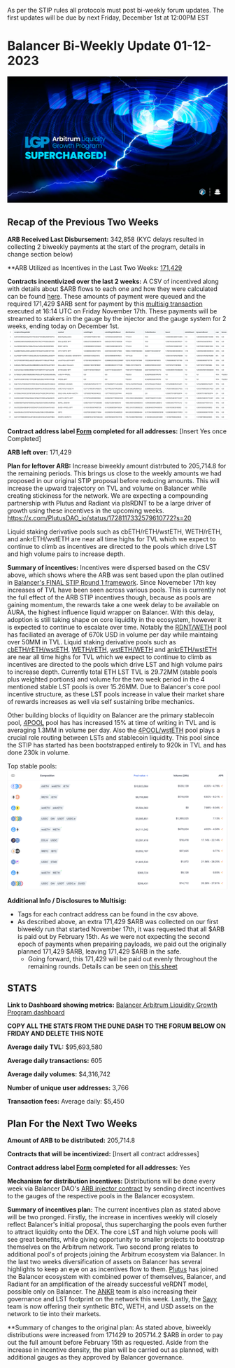 As per the STIP rules all protocols must post bi-weekly forum updates. The first updates will be due by next Friday, December 1st at 12:00PM EST

# Balancer Bi-Weekly Update 01-12-2023
![img_1.png](img_1.png)
## Recap of the Previous Two Weeks


**ARB Received Last Disbursement:** 342,858 (KYC delays resulted in collecting 2 biweekly payments at the start of the program, details in change section below)

**ARB Utilized as Incentives in the Last Two Weeks: [171,429](https://arbiscan.io/tx/0x062eac303ad41cb62bac8dd7acd69d092c5050a2804bd1ac980efe75b4644a91)

**Contracts incentivized over the last 2 weeks:** A CSV of incentived along with details about $ARB flows to each one and how they were calculated can be found [here](https://github.com/BalancerMaxis/data_automation/blob/main/notebooks/arb_dao_grant_distribution/output/dao_grant_2023-11-02_2023-11-16.csv).
These amounts of payment were queued and the required 171,429 $ARB sent for payment by this [multisig transaction](https://app.onchainden.com/safes/arb1:0xb6BfF54589f269E248f99D5956f1fDD5b014D50e/transactions/0xb5c2d7db571bce5c5fcd41ad5a02ca5d91f7f3e4ae5ca46cc4d1c81ea784ab06?nid=200179) executed at 16:14 UTC on Friday November 17th.
These payments will be streamed to stakers in the gauge by the injector and the gauge system for 2 weeks, ending today on December 1st.
![img.png](img.png)

**Contract address label [Form](https://docs.google.com/forms/d/e/1FAIpQLSd2AYnjAaQjVOLtvemZpsWoN5sTJEJ8dLqdRDExTBQv_SUeug/viewform) completed for all addresses:** [Insert Yes once Completed]

**ARB left over:** 171,429

**Plan for leftover ARB:** Increase biweekly amount distrbuted to 205,714.8 for the remaining periods. This brings us close to the weekly amounts we had proposed in our original STIP proposal before reducing amounts. This will increase the upward trajectory on TVL and volume on Balancer while creating stickiness for the network. We are expecting a compounding partnership with Plutus and Radiant via plsRDNT to be a large driver of growth using these incentives in the upcoming weeks. 
https://x.com/PlutusDAO_io/status/1728117332579610772?s=20

Liquid staking derivative pools such as cbETH/rETH/wstETH, WETH/rETH, and ankrETH/wstETH are near all time highs for TVL which we expect to continue to climb as incentives are directed to the pools which drive LST and high volume pairs to increase depth. 

**Summary of incentives:** Incentives were dispersed based on the CSV above, which shows where the ARB was sent based upon the plan outlined in [Balancer's FINAL STIP Round 1 framework](https://forum.arbitrum.foundation/t/balancer-final-stip-round-1/16689). Since Novemeber 17th key increases of TVL have been seen across various pools. This is currently not the full effect of the ARB STIP incentives though, because as pools are gaining momentum, the rewards take a one week delay to be available on AURA, the highest influence liquid wrapper on Balancer. With this delay, adoption is still taking shape on core liquidity in the ecosystem, however it is expected to continue to escalate over time. Notably the [RDNT/WETH](https://app.balancer.fi/#/arbitrum/pool/0x32df62dc3aed2cd6224193052ce665dc181658410002000000000000000003bd) pool has faciliated an average of 670k USD in volume per day while maintaing over 50MM in TVL. Liquid staking derivative pools such as [cbETH/rETH/wstETH](https://app.balancer.fi/#/arbitrum/pool/0x4a2f6ae7f3e5d715689530873ec35593dc28951b000000000000000000000481), [WETH/rETH](https://app.balancer.fi/#/arbitrum/pool/0xade4a71bb62bec25154cfc7e6ff49a513b491e81000000000000000000000497), [wstETH/WETH](https://app.balancer.fi/#/arbitrum/pool/0x9791d590788598535278552eecd4b211bfc790cb000000000000000000000498) and [ankrETH/wstETH](https://app.balancer.fi/#/arbitrum/pool/0x3fd4954a851ead144c2ff72b1f5a38ea5976bd54000000000000000000000480) are near all time highs for TVL which we expect to continue to climb as incentives are directed to the pools which drive LST and high volume pairs to increase depth. Currently total ETH LST TVL is 29.72MM (stable pools plus weighted portions) and volume for the two week period in the 4 mentioned stable LST pools is over 15.26MM. Due to Balancer's core pool incentive structure, as these LST pools increase in value their market share of rewards increases as well via self sustaining bribe mechanics. 

Other building blocks of liquidity on Balancer are the primary stablecoin pool, [4POOL](https://app.balancer.fi/#/arbitrum/pool/0x423a1323c871abc9d89eb06855bf5347048fc4a5000000000000000000000496) pool has has increased 15% at time of writing in TVL and is averaging 1.3MM in volume per day. Also the [4POOL/wstETH](https://app.balancer.fi/#/arbitrum/pool/0xa1a8bf131571a2139feb79401aa4a2e9482df6270002000000000000000004b4) pool plays a crucial role routing between LSTs and stablecoin liquidity. This pool since the STIP has started has been bootstrapped entirely to 920k in TVL and has done 230k in volume. 

Top stable pools: 
![Balancer_ARB_TopStablePools.png](Balancer_ARB_TopStablePools.png)

**Additional Info / Disclosures to Multisig:** 


- Tags for each contract address can be found in the csv above.
- As described above, an extra 171,429 $ARB was collected on our first biweekly run that started November 17th, it was requested that all $ARB is paid out by February 15th.  As we were not expecting the second epoch of payments when prepairing payloads, we paid out the originally planned 171,429 $ARB, leaving 171,429 $ARB in the safe. 
  - Going forward, this 171,429 will be paid out evenly throughout the remaining rounds.  Details can be seen on [this sheet](https://docs.google.com/spreadsheets/d/1k4i9ZNpxiRDC_bl4JtZMldV7J0LRQEVHZNqVpj8xG0g/edit#gid=0)

## STATS

**Link to Dashboard showing metrics:** [Balancer Arbitrum Liquidity Growth Program dashboard](https://dune.com/balancer/arbitrum-lgp?Start+date_d2264d=2023-11-17+00%3A00%3A00&End+date_daf146=2023-12-01+00%3A00%3A00)

**COPY ALL THE STATS FROM THE DUNE DASH TO THE FORUM BELOW ON FRIDAY AND DELETE THIS NOTE**


**Average daily TVL:** $95,693,580

**Average daily transactions:** 605

**Average daily volumes:** $4,316,742

**Number of unique user addresses:** 3,766

**Transaction fees:** Average daily: $5,450


## Plan For the Next Two Weeks

**Amount of ARB to be distributed:** 205,714.8

**Contracts that will be incentivized:** [Insert all contract addresses]

**Contract address label [Form](https://docs.google.com/forms/d/e/1FAIpQLSd2AYnjAaQjVOLtvemZpsWoN5sTJEJ8dLqdRDExTBQv_SUeug/viewform) completed for all addresses:** Yes

**Mechanism for distribution incentives:** Distributions will be done every week via Balancer DAO's [ARB injector contract](https://arbiscan.io/address/0xF23d8342881eDECcED51EA694AC21C2B68440929#readContract) by sending direct incentives to the gauges of the respective pools in the Balancer ecosystem.

**Summary of incentives plan:** The current incentives plan as stated above will be two pronged. Firstly, the increase in incentives weekly will closely reflect Balancer's initial proposal, thus supercharging the pools even further to attract liquidity onto the DEX. The core LST and high volume pools will see great benefits, while giving opportunity to smaller projects to bootstrap themselves on the Arbitrum network. Two second prong relates to  additional pool's of projects joining the Arbitrum ecosystem via Balancer. In the last two weeks diversification of assets on Balancer has several highlights to keep an eye on as incentives flow to them. [Plutus](https://forum.balancer.fi/t/bip-497-enable-plsrdntv2-8020rdntweth-gauge-with-a-2-weight-cap/5377/3) has joined the Balancer ecosystem with combined power of themselves, Balancer, and Radiant for an amplification of the already successful veRDNT model, possible only on Balancer. The [ANKR](https://forum.balancer.fi/t/bip-493-enable-ankr-ankreth-gauge-arbitrum/5363/3) team is also increasing their governance and LST footprint on the network this week. Lastly, the [Savy](https://forum.balancer.fi/t/bip-482-enable-savvy-tricrypto-svusd-sveth-svbtc-pool-gauge-arbitrum-with-2-emission-cap/5321/4) team is now offering their synthetic BTC, WETH, and USD assets on the network to tie into their markets.

**Summary of changes to the original plan: As stated above, biweekly distributions were increased from 171429 to 205714.2 $ARB in order to pay out the full amount before February 15th as requested. Aside from the increase in incentive density, the plan will be carried out as planned, with additional gauges as they approved by Balancer governance. 